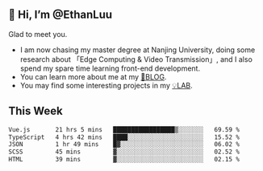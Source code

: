 ## 👋 Hi, I’m @EthanLuu

Glad to meet you.

- I am now chasing my master degree at Nanjing University, doing some research about 「Edge Computing & Video Transmission」, and I also spend my spare time learning front-end development.
- You can learn more about me at my [📝BLOG](https://blog.ethanloo.cn).
- You may find some interesting projects in my [💡LAB](https://lab.ethanloo.cn).

## This Week
<!--START_SECTION:waka-->

```txt
Vue.js       21 hrs 5 mins   █████████████████▒░░░░░░░   69.59 %
TypeScript   4 hrs 42 mins   ████░░░░░░░░░░░░░░░░░░░░░   15.52 %
JSON         1 hr 49 mins    █▓░░░░░░░░░░░░░░░░░░░░░░░   06.02 %
SCSS         45 mins         ▓░░░░░░░░░░░░░░░░░░░░░░░░   02.52 %
HTML         39 mins         ▓░░░░░░░░░░░░░░░░░░░░░░░░   02.15 %
```

<!--END_SECTION:waka-->
